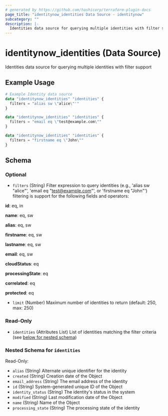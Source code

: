 ```yaml
---
# generated by https://github.com/hashicorp/terraform-plugin-docs
page_title: "identitynow_identities Data Source - identitynow"
subcategory: ""
description: |-
  Identities data source for querying multiple identities with filter support
---
```


# identitynow_identities (Data Source)

Identities data source for querying multiple identities with filter support

## Example Usage

```terraform
# Example Identity data source
data "identitynow_identities" "identities" {
  filters = "alias sw \"alice\"'"
}

data "identitynow_identities" "identities" {
  filters = "email eq \"test@example.com\""
}

data "identitynow_identities" "identities" {
  filters = "firstname eq \"John\""
}
```

<!-- schema generated by tfplugindocs -->
## Schema

### Optional

- `filters` (String) Filter expression to query identities (e.g., 'alias sw "alice"', 'email eq "test@example.com"', or 'firstname eq "John"') filtering is support for the following fields and operators:

 **id**: eq, in

 **name**: eq, sw

 **alias**: eq, sw

 **firstname**: eq, sw

 **lastname**: eq, sw

 **email**: eq, sw

 **cloudStatus**: eq

 **processingState**: eq

 **correlated**: eq

 **protected**: eq
- `limit` (Number) Maximum number of identities to return (default: 250, max: 250)

### Read-Only

- `identities` (Attributes List) List of identities matching the filter criteria (see [below for nested schema](#nestedatt--identities))

<a id="nestedatt--identities"></a>
### Nested Schema for `identities`

Read-Only:

- `alias` (String) Alternate unique identifier for the identity
- `created` (String) Creation date of the Object
- `email_address` (String) The email address of the identity
- `id` (String) System-generated unique ID of the Object
- `identity_status` (String) The identity's status in the system
- `modified` (String) Last modification date of the Object
- `name` (String) Name of the Object
- `processing_state` (String) The processing state of the identity
